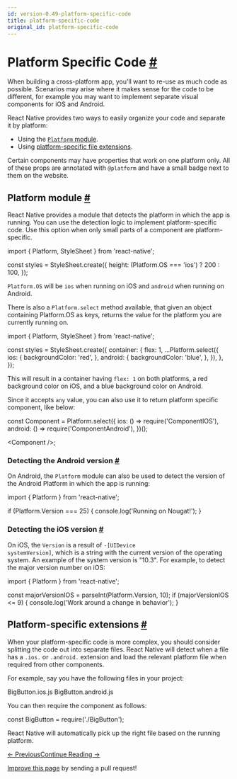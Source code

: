 ```yaml
---
id: version-0.49-platform-specific-code
title: platform-specific-code
original_id: platform-specific-code
---
```

<a id="content"></a><h1><a class="anchor" name="platform-specific-code"></a>Platform Specific Code <a class="hash-link" href="docs/platform-specific-code.html#platform-specific-code">#</a></h1><div><p>When building a cross-platform app, you'll want to re-use as much code as possible. Scenarios may arise where it makes sense for the code to be different, for example you may want to implement separate visual components for iOS and Android.</p><p>React Native provides two ways to easily organize your code and separate it by platform:</p><ul><li>Using the <a href="docs/platform-specific-code.html#platform-module" target="_blank"><code>Platform</code> module</a>.</li><li>Using <a href="docs/platform-specific-code.html#platform-specific-extensions" target="_blank">platform-specific file extensions</a>.</li></ul><p>Certain components may have properties that work on one platform only. All of these props are annotated with <code>@platform</code> and have a small badge next to them on the website.</p><h2><a class="anchor" name="platform-module"></a>Platform module <a class="hash-link" href="docs/platform-specific-code.html#platform-module">#</a></h2><p>React Native provides a module that detects the platform in which the app is running. You can use the detection logic to implement platform-specific code. Use this option when only small parts of a component are platform-specific.</p><div class="prism language-javascript"><span class="token keyword">import</span> <span class="token punctuation">{</span> Platform<span class="token punctuation">,</span> StyleSheet <span class="token punctuation">}</span> <span class="token keyword">from</span> <span class="token string">'react-native'</span><span class="token punctuation">;</span>

<span class="token keyword">const</span> styles <span class="token operator">=</span> StyleSheet<span class="token punctuation">.</span><span class="token function">create</span><span class="token punctuation">(</span><span class="token punctuation">{</span>
  height<span class="token punctuation">:</span> <span class="token punctuation">(</span>Platform<span class="token punctuation">.</span>OS <span class="token operator">===</span> <span class="token string">'ios'</span><span class="token punctuation">)</span> <span class="token operator">?</span> <span class="token number">200</span> <span class="token punctuation">:</span> <span class="token number">100</span><span class="token punctuation">,</span>
<span class="token punctuation">}</span><span class="token punctuation">)</span><span class="token punctuation">;</span></div><p><code>Platform.OS</code> will be <code>ios</code> when running on iOS and <code>android</code> when running on Android.</p><p>There is also a <code>Platform.select</code> method available, that given an object containing Platform.OS as keys, returns the value for the platform you are currently running on.</p><div class="prism language-javascript"><span class="token keyword">import</span> <span class="token punctuation">{</span> Platform<span class="token punctuation">,</span> StyleSheet <span class="token punctuation">}</span> <span class="token keyword">from</span> <span class="token string">'react-native'</span><span class="token punctuation">;</span>

<span class="token keyword">const</span> styles <span class="token operator">=</span> StyleSheet<span class="token punctuation">.</span><span class="token function">create</span><span class="token punctuation">(</span><span class="token punctuation">{</span>
  container<span class="token punctuation">:</span> <span class="token punctuation">{</span>
    flex<span class="token punctuation">:</span> <span class="token number">1</span><span class="token punctuation">,</span>
    <span class="token operator">...</span>Platform<span class="token punctuation">.</span><span class="token function">select</span><span class="token punctuation">(</span><span class="token punctuation">{</span>
      ios<span class="token punctuation">:</span> <span class="token punctuation">{</span>
        backgroundColor<span class="token punctuation">:</span> <span class="token string">'red'</span><span class="token punctuation">,</span>
      <span class="token punctuation">}</span><span class="token punctuation">,</span>
      android<span class="token punctuation">:</span> <span class="token punctuation">{</span>
        backgroundColor<span class="token punctuation">:</span> <span class="token string">'blue'</span><span class="token punctuation">,</span>
      <span class="token punctuation">}</span><span class="token punctuation">,</span>
    <span class="token punctuation">}</span><span class="token punctuation">)</span><span class="token punctuation">,</span>
  <span class="token punctuation">}</span><span class="token punctuation">,</span>
<span class="token punctuation">}</span><span class="token punctuation">)</span><span class="token punctuation">;</span></div><p>This will result in a container having <code>flex: 1</code> on both platforms, a red background color on iOS, and a blue background color on Android.</p><p>Since it accepts <code>any</code> value, you can also use it to return platform specific component, like below:</p><div class="prism language-javascript"><span class="token keyword">const</span> Component <span class="token operator">=</span> Platform<span class="token punctuation">.</span><span class="token function">select</span><span class="token punctuation">(</span><span class="token punctuation">{</span>
  ios<span class="token punctuation">:</span> <span class="token punctuation">(</span><span class="token punctuation">)</span> <span class="token operator">=&gt;</span> <span class="token function">require</span><span class="token punctuation">(</span><span class="token string">'ComponentIOS'</span><span class="token punctuation">)</span><span class="token punctuation">,</span>
  android<span class="token punctuation">:</span> <span class="token punctuation">(</span><span class="token punctuation">)</span> <span class="token operator">=&gt;</span> <span class="token function">require</span><span class="token punctuation">(</span><span class="token string">'ComponentAndroid'</span><span class="token punctuation">)</span><span class="token punctuation">,</span>
<span class="token punctuation">}</span><span class="token punctuation">)</span><span class="token punctuation">(</span><span class="token punctuation">)</span><span class="token punctuation">;</span>

<span class="token operator">&lt;</span>Component <span class="token operator">/</span><span class="token operator">&gt;</span><span class="token punctuation">;</span></div><h3><a class="anchor" name="detecting-the-android-version"></a>Detecting the Android version <a class="hash-link" href="docs/platform-specific-code.html#detecting-the-android-version">#</a></h3><p>On Android, the <code>Platform</code> module can also be used to detect the version of the Android Platform in which the app is running:</p><div class="prism language-javascript"><span class="token keyword">import</span> <span class="token punctuation">{</span> Platform <span class="token punctuation">}</span> <span class="token keyword">from</span> <span class="token string">'react-native'</span><span class="token punctuation">;</span>

<span class="token keyword">if</span> <span class="token punctuation">(</span>Platform<span class="token punctuation">.</span>Version <span class="token operator">===</span> <span class="token number">25</span><span class="token punctuation">)</span> <span class="token punctuation">{</span>
  console<span class="token punctuation">.</span><span class="token function">log</span><span class="token punctuation">(</span><span class="token string">'Running on Nougat!'</span><span class="token punctuation">)</span><span class="token punctuation">;</span>
<span class="token punctuation">}</span></div><h3><a class="anchor" name="detecting-the-ios-version"></a>Detecting the iOS version <a class="hash-link" href="docs/platform-specific-code.html#detecting-the-ios-version">#</a></h3><p>On iOS, the <code>Version</code> is a result of <code>-[UIDevice systemVersion]</code>, which is a string with the current version of the operating system. An example of the system version is "10.3". For example, to detect the major version number on iOS:</p><div class="prism language-javascript"><span class="token keyword">import</span> <span class="token punctuation">{</span> Platform <span class="token punctuation">}</span> <span class="token keyword">from</span> <span class="token string">'react-native'</span><span class="token punctuation">;</span>

<span class="token keyword">const</span> majorVersionIOS <span class="token operator">=</span> <span class="token function">parseInt</span><span class="token punctuation">(</span>Platform<span class="token punctuation">.</span>Version<span class="token punctuation">,</span> <span class="token number">10</span><span class="token punctuation">)</span><span class="token punctuation">;</span>
<span class="token keyword">if</span> <span class="token punctuation">(</span>majorVersionIOS <span class="token operator">&lt;=</span> <span class="token number">9</span><span class="token punctuation">)</span> <span class="token punctuation">{</span>
  console<span class="token punctuation">.</span><span class="token function">log</span><span class="token punctuation">(</span><span class="token string">'Work around a change in behavior'</span><span class="token punctuation">)</span><span class="token punctuation">;</span> 
<span class="token punctuation">}</span></div><h2><a class="anchor" name="platform-specific-extensions"></a>Platform-specific extensions <a class="hash-link" href="docs/platform-specific-code.html#platform-specific-extensions">#</a></h2><p>When your platform-specific code is more complex, you should consider splitting the code out into separate files. React Native will detect when a file has a <code>.ios.</code> or <code>.android.</code> extension and load the relevant platform file when required from other components.</p><p>For example, say you have the following files in your project:</p><div class="prism language-sh">BigButton<span class="token punctuation">.</span>ios<span class="token punctuation">.</span>js
BigButton<span class="token punctuation">.</span>android<span class="token punctuation">.</span>js</div><p>You can then require the component as follows:</p><div class="prism language-javascript"><span class="token keyword">const</span> BigButton <span class="token operator">=</span> <span class="token function">require</span><span class="token punctuation">(</span><span class="token string">'./BigButton'</span><span class="token punctuation">)</span><span class="token punctuation">;</span></div><p>React Native will automatically pick up the right file based on the running platform.</p></div><div class="docs-prevnext"><a class="docs-prev btn" href="docs/components.html#content">← Previous</a><a class="docs-next btn" href="docs/navigation.html#content">Continue Reading →</a></div><p class="edit-page-block"><a target="_blank" href="https://github.com/facebook/react-native/blob/master/docs/PlatformSpecificInformation.md">Improve this page</a> by sending a pull request!</p>